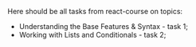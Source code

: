 Here should be all tasks from react-course on topics:
- Understanding the Base Features & Syntax - task 1;
- Working with Lists and Conditionals - task 2;
